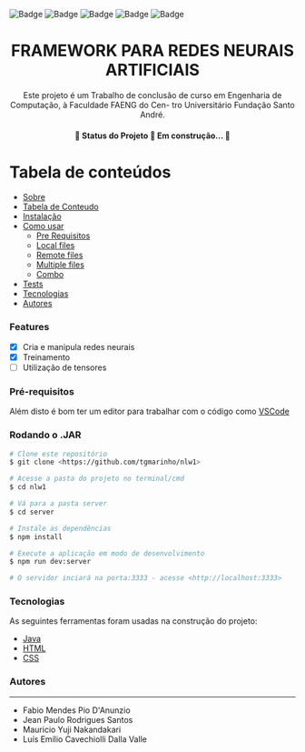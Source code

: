 ![Badge](https://img.shields.io/github/issues/StackDev-TCC/framework-neural_network)
![Badge](https://img.shields.io/github/forks/StackDev-TCC/framework-neural_network)
![Badge](https://img.shields.io/github/stars/StackDev-TCC/framework-neural_network)
![Badge](https://img.shields.io/github/license/StackDev-TCC/framework-neural_network)
![Badge](https://img.shields.io/twitter/url?url=https%3A%2F%2Fgithub.com%2FStackDev-TCC%2Fframework-neural_network)

<h1 align="center">FRAMEWORK PARA REDES NEURAIS ARTIFICIAIS</h1>

<p align="center">Este projeto é um Trabalho de conclusão de curso em Engenharia de
Computação, à Faculdade FAENG do Cen-
tro Universitário Fundação Santo André. </p>



<h4 align="center"> 
	🚧  Status do Projeto 🚧 Em construção...  🚧
</h4>



Tabela de conteúdos
=================
<!--ts-->
   * [Sobre](#Sobre)
   * [Tabela de Conteudo](#tabela-de-conteudo)
   * [Instalação](#instalacao)
   * [Como usar](#como-usar)
      * [Pre Requisitos](#pre-requisitos)
      * [Local files](#local-files)
      * [Remote files](#remote-files)
      * [Multiple files](#multiple-files)
      * [Combo](#combo)
   * [Tests](#testes)
   * [Tecnologias](#tecnologias)
   * [Autores](#autores)
<!--te-->

### Features

- [x] Cria e manipula redes neurais
- [x] Treinamento
- [ ] Utilização de tensores

### Pré-requisitos


Além disto é bom ter um editor para trabalhar com o código como [VSCode](https://code.visualstudio.com/)

### Rodando o .JAR

```bash
# Clone este repositório
$ git clone <https://github.com/tgmarinho/nlw1>

# Acesse a pasta do projeto no terminal/cmd
$ cd nlw1

# Vá para a pasta server
$ cd server

# Instale as dependências
$ npm install

# Execute a aplicação em modo de desenvolvimento
$ npm run dev:server

# O servidor inciará na porta:3333 - acesse <http://localhost:3333>
```

### Tecnologias

As seguintes ferramentas foram usadas na construção do projeto:

- [Java](https://www.java.com/)
- [HTML](https://)
- [CSS](https://)

### Autores
---

- Fabio Mendes Pio D'Anunzio
- Jean Paulo Rodrigues Santos
- Mauricio Yuji Nakandakari
- Luís Emílio Cavechiolli Dalla Valle
